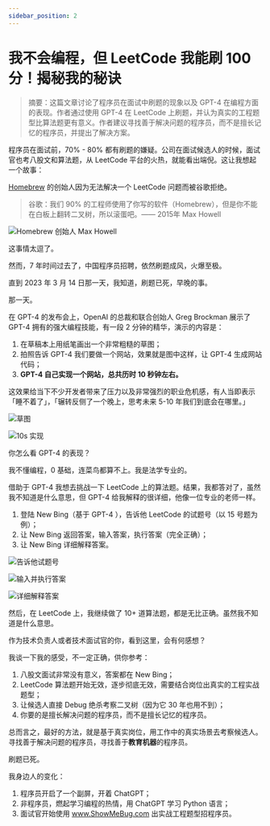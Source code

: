 ```yaml
---
sidebar_position: 2
---
```


# 我不会编程，但 LeetCode 我能刷 100分！揭秘我的秘诀


> 摘要：这篇文章讨论了程序员在面试中刷题的现象以及 GPT-4 在编程方面的表现。作者通过使用 GPT-4 在 LeetCode 上刷题，并认为真实的工程题型比算法题更有意义。作者建议寻找善于解决问题的程序员，而不是擅长记忆的程序员，并提出了解决方案。

程序员在面试前，70% - 80% 都有刷题的嫌疑。公司在面试候选人的时候，面试官也考八股文和算法题，从 LeetCode 平台的火热，就能看出端倪。这让我想起一个故事：

[Homebrew](https://en.wikipedia.org/wiki/Homebrew_%28package_manager%29) 的创始人因为无法解决一个 LeetCode 问题而被谷歌拒绝。

> 谷歌：我们 90% 的工程师使用了你写的软件（Homebrew），但是你不能在白板上翻转二叉树，所以滚蛋吧。—— 2015年 Max Howell

![Homebrew 创始人 Max Howell](https://ipic.qinglion.com/20230320173545)

这事情太逗了。

然而，7 年时间过去了，中国程序员招聘，依然刷题成风，火爆至极。

直到 2023 年 3 月 14 日那一天，我知道，刷题已死，早晚的事。

那一天。

在 GPT-4 的发布会上，OpenAI 的总裁和联合创始人 Greg Brockman 展示了 GPT-4 拥有的强大编程技能，有一段 2 分钟的精华，演示的内容是：

1. 在草稿本上用纸笔画出一个非常粗糙的草图；
2. 拍照告诉 GPT-4 我们要做一个网站，效果就是图中这样，让 GPT-4 生成网站代码；
3. **GPT-4 自己实现一个网站，总共历时 10 秒钟左右。**

这效果给当下不少开发者带来了压力以及非常强烈的职业危机感，有人当即表示「睡不着了」，「辗转反侧了一个晚上，思考未来 5-10 年我们到底会在哪里。」

![草图](https://ipic.qinglion.com/20230320174703)

![10s 实现](https://ipic.qinglion.com/20230320174739)

你怎么看 GPT-4 的表现？

我不懂编程，0 基础，连菜鸟都算不上。我是法学专业的。

借助于 GPT-4 我想去挑战一下 LeetCode 上的算法题。结果，我都答对了，虽然我不知道是什么意思，但 GPT-4 给我解释的很详细，他像一位专业的老师一样。

1. 登陆 New Bing（基于 GPT-4 ），告诉他 LeetCode 的试题号（以 15 号题为例）；
2. 让 New Bing 返回答案，输入答案，执行答案（完全正确）；
3. 让 New Bing 详细解释答案。

![告诉他试题号](https://ipic.qinglion.com/20230320164951)

![输入并执行答案](https://ipic.qinglion.com/20230320165602)

![详细解释答案](https://ipic.qinglion.com/20230320170019)

然后，在 LeetCode 上，我继续做了 10+ 道算法题，都是无比正确。虽然我不知道是什么意思。

作为技术负责人或者技术面试官的你，看到这里，会有何感想？

我谈一下我的感受，不一定正确，供你参考：

1. 八股文面试非常没有意义，答案都在 New Bing；
2. LeetCode 算法题开始无效，逐步彻底无效，需要结合岗位出真实的工程实战题型；
3. 让候选人直接 Debug 绝杀考察二叉树（因为它 30 年也用不到）；
4. 你要的是擅长解决问题的程序员，而不是擅长记忆的程序员。

总而言之，最好的方法，就是基于真实岗位，用工作中的真实场景去考察候选人。寻找善于解决问题的程序员，寻找善于**教育机器**的程序员。

刷题已死。

我身边人的变化：

1. 程序员开启了一个副屏，开着 ChatGPT；
2. 非程序员，燃起学习编程的热情，用 ChatGPT 学习 Python 语言；
3. 面试官开始使用 www.ShowMeBug.com 出实战工程题型招程序员。